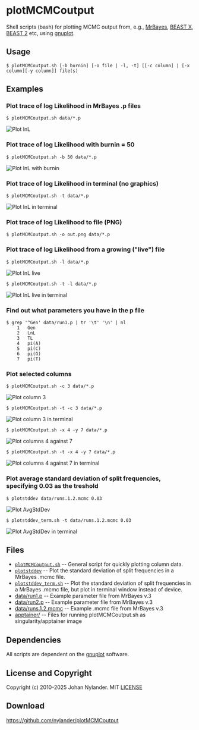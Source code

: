 # plotMCMCoutput

Shell scripts (bash) for plotting MCMC output from, e.g.,
[MrBayes](https://github.com/NBISweden/MrBayes/), [BEAST
X](https://beast.community/), [BEAST 2](https://www.beast2.org/) etc, using
[gnuplot](http://www.gnuplot.info).

## Usage

    $ plotMCMCoutput.sh [-b burnin] [-o file | -l, -t] [[-c column] | [-x column][-y column]] file(s)

## Examples

### Plot trace of log Likelihood in MrBayes .p files

    $ plotMCMCoutput.sh data/*.p

![Plot lnL](img/lnL.png)

### Plot trace of log Likelihood with burnin = 50

    $ plotMCMCoutput.sh -b 50 data/*.p

![Plot lnL with burnin](img/lnL-burn.png)

### Plot trace of log Likelihood in terminal (no graphics)

    $ plotMCMCoutput.sh -t data/*.p

![Plot lnL in terminal](img/lnL-term.png)

### Plot trace of log Likelihood to file (PNG)

    $ plotMCMCoutput.sh -o out.png data/*.p

### Plot trace of log Likelihood from a growing ("live") file

    $ plotMCMCoutput.sh -l data/*.p

![Plot lnL live](img/live.gif)

    $ plotMCMCoutput.sh -t -l data/*.p

![Plot lnL live in terminal](img/live-term.gif)

### Find out what parameters you have in the p file

    $ grep '^Gen' data/run1.p | tr '\t' '\n' | nl
        1	Gen
        2	LnL
        3	TL
        4	pi(A)
        5	pi(C)
        6	pi(G)
        7	pi(T)

### Plot selected columns

    $ plotMCMCoutput.sh -c 3 data/*.p

![Plot column 3](img/col-3.png?raw=true "Plot column 3")

    $ plotMCMCoutput.sh -t -c 3 data/*.p

![Plot column 3 in terminal](img/col-3-term.png)

    $ plotMCMCoutput.sh -x 4 -y 7 data/*.p

![Plot columns 4 against 7](img/col-4-7.png)

    $ plotMCMCoutput.sh -t -x 4 -y 7 data/*.p

![Plot columns 4 against 7 in terminal](img/col-4-7-term.png)

### Plot average standard deviation of split frequencies, specifying 0.03 as the treshold

    $ plotstddev data/runs.1.2.mcmc 0.03

![Plot AvgStdDev](img/stddev.png)

    $ plotstddev_term.sh -t data/runs.1.2.mcmc 0.03

![Plot AvgStdDev in terminal](img/stddev-term.png)

## Files

- [`plotMCMCoutput.sh`](plotMCMCoutput.sh) -- General script for quickly plotting
  column data.
- [`plotstddev`](plotstddev) -- Plot the standard deviation of split frequencies
  in a MrBayes .mcmc file.
- [`plotstddev_term.sh`](plotstddev_term.sh) -- Plot the standard deviation of
  split frequencies in a MrBayes .mcmc file, but plot in terminal window
  instead of device.
- [data/run1.p](data/run1.p) -- Example parameter file from MrBayes v.3
- [data/run2.p](data/run2.p) -- Example parameter file from MrBayes v.3
- [data/runs.1.2.mcmc](data/runs.1.2.mcmc) -- Example .mcmc file from MrBayes v.3
- [apptainer/](apptainer/README.md) -- Files for running plotMCMCoutput.sh as
  singularity/apptainer image

## Dependencies

All scripts are dependent on the [gnuplot](http://www.gnuplot.info/) software.

## License and Copyright

Copyright (c) 2010-2025 Johan Nylander. MIT [LICENSE](LICENSE)

## Download

<https://github.com/nylander/plotMCMCoutput>
